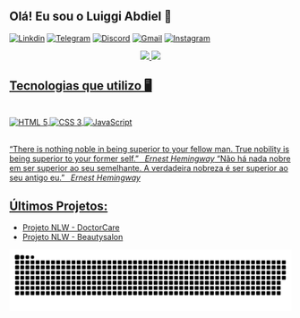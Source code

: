 ## Olá! Eu sou o Luiggi Abdiel 👋

[![Linkdin](https://img.shields.io/badge/LinkedIn-0077B5?style=for-the-badge&logo=linkedin&logoColor=white)](#)
[![Telegram](https://img.shields.io/badge/Telegram-2CA5E0?style=for-the-badge&logo=telegram&logoColor=white)](#)
[![Discord](https://img.shields.io/badge/Discord-7289DA?style=for-the-badge&logo=discord&logoColor=white)](#)
[![Gmail](https://img.shields.io/badge/Gmail-D14836?style=for-the-badge&logo=gmail&logoColor=white)](#)
[![Instagram](https://img.shields.io/badge/Instagram-E4405F?style=for-the-badge&logo=instagram&logoColor=white)](#)

<div align="center">
  <a href="https://github.com/luiabdiel">
  <img height="160em" src="https://github-readme-stats.vercel.app/api?username=luiabdiel&show_icons=true&theme=omni&include_all_commits=true&count_private=true"/>
  <img height="160em" src="https://github-readme-stats.vercel.app/api/top-langs/?username=luiabdiel&layout=compact&langs_count=7&theme=omni"/>
</div>

## Tecnologias que utilizo 🖥️

<div style="display: inline_block"><br>
    <img align="center" src="https://img.shields.io/badge/HTML5-E34F26?style=for-the-badge&logo=html5&logoColor=white" alt="HTML 5"/>
    <img align="center" src="https://img.shields.io/badge/CSS3-1572B6?style=for-the-badge&logo=css3&logoColor=white" alt="CSS 3"/>
    <img align="center" src="https://img.shields.io/badge/JavaScript-323330?style=for-the-badge&logo=javascript&logoColor=F7DF1E" alt="JavaScript"/>
</div>

<br>
  
“There is nothing noble in being superior to your fellow man. True nobility is being superior to your former self.” &ensp;<i>Ernest Hemingway</i>
“Não há nada nobre em ser superior ao seu semelhante. A verdadeira nobreza é ser superior ao seu antigo eu.” &ensp;<i>Ernest Hemingway</i><br>

## Últimos Projetos:

<!-- - []()<a href="https://luiabdiel.github.io/DoctorCare---NLW/" _target>QR code</a> -->
- []()<a href="https://luiabdiel.github.io/DoctorCare---NLW/" target="_blank">Projeto NLW - DoctorCare</a>
- []()<a href="https://luiabdiel.github.io/Beautysalon---NLW//" target="_blank">Projeto NLW - Beautysalon</a>

<div align="center">
  
  ![Snake animation](https://github.com/luiabdiel/luiabdiel/blob/output/github-contribution-grid-snake.svg)
  
</div>
